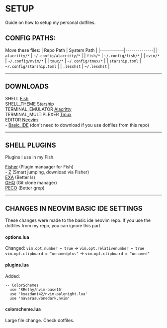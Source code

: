 # SETUP
Guide on how to setup my personal dotfiles.

## CONFIG PATHS:
Move these files:
| Repo Path  | System Path  |
|------------|--------------|
| `alacritty/*` | `~/.config/alacritty/*` |
| `fish/*`  | `~/.config/fish/*` |
| `nvim/*`  | `~/.config/nvim/*` |
| `tmux/*`  | `~/.config/tmux/*` |
| `starship.toml` | `~/.config/starship.toml` |
| `.lesshst` | `~/.lesshst` |

---
## DOWNLOADS

SHELL [Fish](https://github.com/fish-shell/fish-shell)<br />
SHELL_THEME [Starship](https://starship.rs/)<br />
TERMINAL_EMULATOR [Alacritty](https://github.com/alacritty/alacritty)<br />
TERMINAL_MULTIPLEXER [Tmux](https://github.com/tmux/tmux)<br />
EDITOR [Neovim](https://github.com/neovim/neovim)<br />
	- [Basic_IDE](https://github.com/LunarVim/nvim-basic-ide) (don't need to download if you use dotfiles from this repo)<br />

---
## SHELL PLUGINS
Plugins I use in my Fish.

[Fisher](https://github.com/jorgebucaran/fisher) (Plugin manaager for Fish)<br />
	- [Z](https://github.com/jethrokuan/z) (Smart jumping, download via Fisher)<br />
[EXA](https://github.com/ogham/exa) (Better ls)<br />
[GHQ](https://github.com/x-motemen/ghq) (Git clone manager)<br />
[PECO](https://github.com/peco/peco) (Better grep)<br />

---
## CHANGES IN NEOVIM BASIC IDE SETTINGS
These changes were made to the basic ide neovim repo. If you use the dotfiles from my repo, you can ignore this part.

#### options.lua
Changed:
`vim.opt.number = true` -> `vim.opt.relativenumber = true`
`vim.opt.clipboard = "unnamedplus"` -> `vim.opt.clipboard = "unnamed"`

#### plugins.lua
Added:
``` 
-- ColorSchemes
  use 'RRethy/nvim-base16'
  use 'kyazdani42/nvim-palenight.lua'
  use 'navarasu/onedark.nvim'
```

#### colorscheme.lua
Large file change. Check dotfiles.

